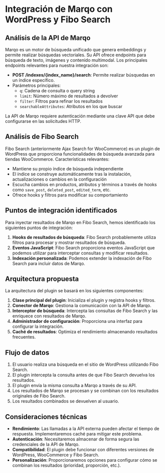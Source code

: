 # Integración de Marqo con WordPress y Fibo Search

## Análisis de la API de Marqo

Marqo es un motor de búsqueda unificado que genera embeddings y permite realizar búsquedas vectoriales. Su API ofrece endpoints para búsqueda de texto, imágenes y contenido multimodal. Los principales endpoints relevantes para nuestra integración son:

- **POST /indexes/{index_name}/search**: Permite realizar búsquedas en un índice específico.
- Parámetros principales:
  - `q`: Cadena de consulta o query string
  - `limit`: Número máximo de resultados a devolver
  - `filter`: Filtros para refinar los resultados
  - `searchableAttributes`: Atributos en los que buscar

La API de Marqo requiere autenticación mediante una clave API que debe configurarse en las solicitudes HTTP.

## Análisis de Fibo Search

Fibo Search (anteriormente Ajax Search for WooCommerce) es un plugin de WordPress que proporciona funcionalidades de búsqueda avanzada para tiendas WooCommerce. Características relevantes:

- Mantiene su propio índice de búsqueda independiente
- El índice se construye automáticamente tras la instalación, actualizaciones o cambios en la configuración
- Escucha cambios en productos, atributos y términos a través de hooks como `save_post`, `deleted_post`, `edited_term`, etc.
- Ofrece hooks y filtros para modificar su comportamiento

## Puntos de integración identificados

Para inyectar resultados de Marqo en Fibo Search, hemos identificado los siguientes puntos de integración:

1. **Hooks de resultados de búsqueda**: Fibo Search probablemente utiliza filtros para procesar y mostrar resultados de búsqueda.
2. **Eventos JavaScript**: Fibo Search proporciona eventos JavaScript que podemos utilizar para interceptar consultas y modificar resultados.
3. **Indexación personalizada**: Podemos extender la indexación de Fibo Search para incluir datos de Marqo.

## Arquitectura propuesta

La arquitectura del plugin se basará en los siguientes componentes:

1. **Clase principal del plugin**: Inicializa el plugin y registra hooks y filtros.
2. **Conector de Marqo**: Gestiona la comunicación con la API de Marqo.
3. **Interceptor de búsqueda**: Intercepta las consultas de Fibo Search y las enriquece con resultados de Marqo.
4. **Administrador de configuración**: Proporciona una interfaz para configurar la integración.
5. **Caché de resultados**: Optimiza el rendimiento almacenando resultados frecuentes.

## Flujo de datos

1. El usuario realiza una búsqueda en el sitio de WordPress utilizando Fibo Search.
2. El plugin intercepta la consulta antes de que Fibo Search devuelva los resultados.
3. El plugin envía la misma consulta a Marqo a través de su API.
4. Los resultados de Marqo se procesan y se combinan con los resultados originales de Fibo Search.
5. Los resultados combinados se devuelven al usuario.

## Consideraciones técnicas

- **Rendimiento**: Las llamadas a la API externa pueden afectar el tiempo de respuesta. Implementaremos caché para mitigar este problema.
- **Autenticación**: Necesitaremos almacenar de forma segura las credenciales de la API de Marqo.
- **Compatibilidad**: El plugin debe funcionar con diferentes versiones de WordPress, WooCommerce y Fibo Search.
- **Personalización**: Proporcionaremos opciones para configurar cómo se combinan los resultados (prioridad, proporción, etc.).
